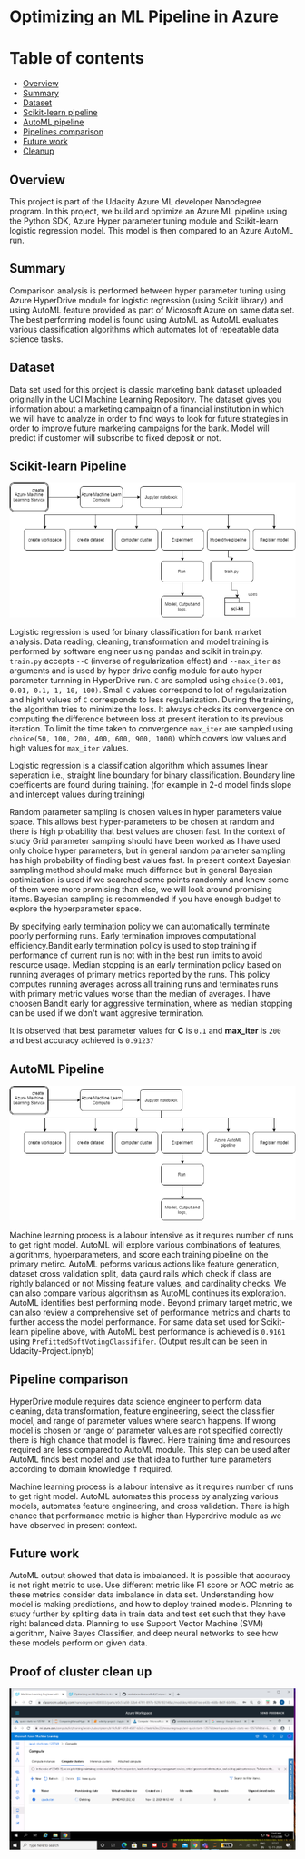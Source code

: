 # Optimizing an ML Pipeline in Azure

Table of contents
=================

<!--ts-->
  * [Overview](##overview)
  * [Summary](##summary)
  * [Dataset](##Dataset)
  * [Scikit-learn pipeline](##scikit-learn-pipeline)
  * [AutoML pipeline](##autoML-pipeline)
  * [Pipelines comparison](##pipeline-comparison)
  * [Future work](##future-work)
  * [Cleanup](##proof-of-cluster-clean-up)
<!--te-->

## Overview
This project is part of the Udacity Azure ML developer Nanodegree program. In this project, we build and optimize an Azure ML pipeline using the Python SDK, Azure Hyper parameter tuning module and Scikit-learn logistic regression model. This model is then compared to an Azure AutoML run. 

## Summary
Comparison analysis is performed between hyper parameter tuning using Azure HyperDrive module for logistic regression (using Scikit library) and using AutoML feature provided as part of Microsoft Azure on same data set.
The best performing model is found using AutoML as AutoML evaluates various classification algorithms which automates lot of repeatable data science tasks.

## Dataset
Data set used for this project is classic marketing bank dataset uploaded originally in the UCI Machine Learning Repository. The dataset gives you information about a marketing campaign of a financial institution in which we will have to analyze in order  to find ways to look for future strategies in order to improve future marketing campaigns for the bank. Model will predict if customer will subscribe to fixed deposit or not.

## Scikit-learn Pipeline
![Scikit pipeline architecture](https://github.com/venkataravikumaralladi/ComparingManualHyperParameterTuningAndAutoMLInAzure/blob/master/scikitarchitecture.png)

Logistic regression is used for binary classification for bank market analysis. Data reading, cleaning, transformation and model training is performed by software engineer using pandas and scikit in train.py. `train.py` accepts `--C` (inverse of regularization effect) and `--max_iter` as arguments and is used by hyper drive config module for auto hyper parameter turnning in HyperDrive run. `C` are sampled using `choice(0.001, 0.01, 0.1, 1, 10, 100)`. Small `C` values correspond to lot of regularization and hight values of `C` corresponds to less regularization. During the training, the algorithm tries to minimize the loss. It always checks its convergence on computing the difference between loss at present iteration to its previous iteration. To limit the time taken to convergence `max_iter` are sampled using `choice(50, 100, 200, 400, 600, 900, 1000)` which covers low values and high values for `max_iter` values.

Logistic regression is a classification algorithm which assumes linear seperation i.e., straight line boundary for binary classification. Boundary line coefficents are found during training. (for example in 2-d model finds slope and intercept values during training)

Random parameter sampling is chosen values in hyper parameters value space. This allows best hyper-parameters to be chosen at random and there is high probability that best values are chosen fast. In the context of study Grid parameter sampling should have been worked as I have used only choice hyper parameters, but in general random parameter sampling has high probability of finding best values fast. In present context Bayesian sampling method should make much differnce but in general Bayesian optimization is used if we searched some points randomly and knew some of them were more promising than else, we will look around promising items. Bayesian sampling is recommended if you have enough budget to explore the hyperparameter space.

By specifying early termination policy we can automatically terminate poorly performing runs. Early termination improves computational efficiency.Bandit early termination policy is used to stop training if performance of current run is not with in the best run limits to avoid resource usage. Median stopping is an early termination policy based on running averages of primary metrics reported by the runs. This policy computes running averages across all training runs and terminates runs with primary metric values worse than the median of averages. I have choosen Bandit early for aggressive termination, where as median stopping can be used if we don't want aggresive termination.

It is observed that best parameter values for **C** is `0.1` and **max_iter** is `200` and best accuracy achieved is `0.91237`

## AutoML Pipeline
![AutoML architecture](https://github.com/venkataravikumaralladi/ComparingManualHyperParameterTuningAndAutoMLInAzure/blob/master/AutoMLArch.png)

Machine learning process is a labour intensive as it requires number of runs to get right model. AutoML will explore various combinations of features, algorithms, hyperparameters, and score each training pipeline on the primary metirc. AutoML peforms various actions like feature generation, dataset cross validation split, data gaurd rails which check if class are rightly balanced or not Missing feature values, and cardinality checks. We can also compare various algorithsm as AutoML continues its exploration. AutoML identifies best performing model. Beyond primary target metric, we can also review a comprehensive set of performance metrics and charts to further access the model performance. For same data set used for Scikit-learn pipeline above, with AutoML best performance is achieved is `0.9161` using `PrefittedSoftVotingClassififer`. (Output result can be seen in Udacity-Project.ipnyb)

## Pipeline comparison
HyperDrive module requires data science engineer to perform data cleaning, data transformation, feature engineering, select the classifier model, and range of parameter values where search happens. If wrong model is chosen or range of parameter values are not specified correctly there is high chance that model is flawed. Here training time and resources required are less compared to AutoML module. This step can be used after AutoML finds best model and use that idea to further tune parameters according to domain knowledge if required.

Machine learning process is a labour intensive as it requires number of runs to get right model. AutoML automates this process by analyzing various models, automates feature engineering, and cross validation. There is high chance that performance metric is higher than Hyperdrive module as we have observed in present context.

## Future work
AutoML output showed that data is imbalanced. It is possible that accuracy is not right metric to use. Use different metric like F1 score or AOC metric as these metrics consider data imbalance in data set. Understanding how model is making predictions, and how to deploy trained models.  Planning to study further by spliting data in train data and test set such that they have right balanced data.
Planning to use Support Vector Machine (SVM) algorithm, Naive Bayes Classifier, and deep neural networks to see how these models perform on given data.

## Proof of cluster clean up
![Delete cluster](https://github.com/venkataravikumaralladi/ComparingManualHyperParameterTuningAndAutoMLInAzure/blob/master/DeleteClustersnapshot.png)

